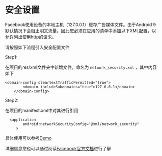 # 安全设置

Facebook使用设备的本地主机（127.0.0.1）缓存广告媒体文件。由于Android 9默认情况下会阻止明文流量，因此您必须在应用的清单中添加以下XML配置，以允许列出使用http的请求。

请按照如下流程引入安全配置文件

Step1:

在项目的res/xml文件夹中新增文件，命名为  `network_security.xml` ，其中内容如下

    <domain-config cleartextTrafficPermitted="true">
            <domain includeSubdomains="true">127.0.0.1</domain>
        </domain-config>
Step2:

在项目的manifest.xml中对其进行引用

      <application
            android:networkSecurityConfig="@xml/network_security"
         >

具体使用可以参考[Demo](https://github.com/Avid-ly/Avidly-Android-MSSDK-AndroidStudio/blob/master/app/src/main/AndroidManifest.xml "Demo")

详细信息您也可以通过阅读[Facebook官方文档](https://developers.facebook.com/docs/audience-network/android-network-security-config "Facebook官方文档")进行了解
